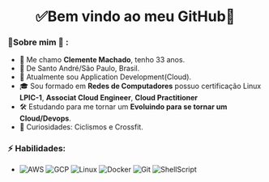 <h1 align="center"> 
	✅Bem vindo ao meu GitHub🚀
</h1>

### 👦Sobre mim :seedling: : 
- 👋 Me chamo **Clemente Machado**, tenho 33 anos.
- 📌  De Santo André/São Paulo, Brasil.
- 💼 Atualmente sou Application Development(Cloud).
- 🎓 Sou formado em **Redes de Computadores** possuo certificação Linux **LPIC-1**, **Associat Cloud Engineer**, **Cloud Practitioner**
- 🛠️ Estudando para me tornar um **Evoluindo para se tornar um Cloud/Devops**.
- 🔭 Curiosidades: Ciclismos e Crossfit.

### ⚡ Habilidades:
- ![AWS](https://img.shields.io/badge/-AWS-orange) ![GCP](https://img.shields.io/badge/-GCP-yellowgreen) ![Linux](https://img.shields.io/badge/-Linux-lightgrey) ![Docker](https://img.shields.io/badge/-Docker-blue) ![Git](https://img.shields.io/badge/-Git-F05032?&logo=git&logoColor=FFFFFF) ![ShellScript](https://img.shields.io/badge/-ShellScript-red)
